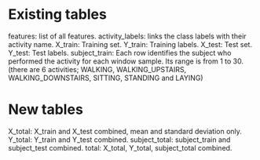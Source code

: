 # Existing tables
features:  list of all features.
activity_labels: links the class labels with their activity name.
X_train: Training set.
Y_train: Training labels.
X_test: Test set.
Y_test: Test labels.
subject_train: Each row identifies the subject who performed the activity for each window sample. Its range is from 1 to 30.
 (there are 6 activities; WALKING, WALKING_UPSTAIRS, WALKING_DOWNSTAIRS, SITTING, STANDING and LAYING)
 
 # New tables

X_total: X_train and X_test combined, mean and standard deviation only.
Y_total: Y_train and Y_test combined.
subject_total: subject_train and subject_test combined.
total: X_total, Y_total, subject_total combined.

